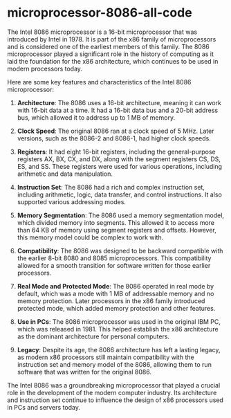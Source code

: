 # microprocessor-8086-all-code
The Intel 8086 microprocessor is a 16-bit microprocessor that was introduced by Intel in 1978. It is part of the x86 family of microprocessors and is considered one of the earliest members of this family. The 8086 microprocessor played a significant role in the history of computing as it laid the foundation for the x86 architecture, which continues to be used in modern processors today.

Here are some key features and characteristics of the Intel 8086 microprocessor:

1. **Architecture**: The 8086 uses a 16-bit architecture, meaning it can work with 16-bit data at a time. It had a 16-bit data bus and a 20-bit address bus, which allowed it to address up to 1 MB of memory.

2. **Clock Speed**: The original 8086 ran at a clock speed of 5 MHz. Later versions, such as the 8086-2 and 8086-1, had higher clock speeds.

3. **Registers**: It had eight 16-bit registers, including the general-purpose registers AX, BX, CX, and DX, along with the segment registers CS, DS, ES, and SS. These registers were used for various operations, including arithmetic and data manipulation.

4. **Instruction Set**: The 8086 had a rich and complex instruction set, including arithmetic, logic, data transfer, and control instructions. It also supported various addressing modes.

5. **Memory Segmentation**: The 8086 used a memory segmentation model, which divided memory into segments. This allowed it to access more than 64 KB of memory using segment registers and offsets. However, this memory model could be complex to work with.

6. **Compatibility**: The 8086 was designed to be backward compatible with the earlier 8-bit 8080 and 8085 microprocessors. This compatibility allowed for a smooth transition for software written for those earlier processors.

7. **Real Mode and Protected Mode**: The 8086 operated in real mode by default, which was a mode with 1 MB of addressable memory and no memory protection. Later processors in the x86 family introduced protected mode, which added memory protection and other features.

8. **Use in PCs**: The 8086 microprocessor was used in the original IBM PC, which was released in 1981. This helped establish the x86 architecture as the dominant architecture for personal computers.

9. **Legacy**: Despite its age, the 8086 architecture has left a lasting legacy, as modern x86 processors still maintain compatibility with the instruction set and memory model of the 8086, allowing them to run software that was written for the original 8086.

The Intel 8086 was a groundbreaking microprocessor that played a crucial role in the development of the modern computer industry. Its architecture and instruction set continue to influence the design of x86 processors used in PCs and servers today.
